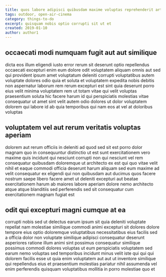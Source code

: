 ```yaml
---
title: quos labore adipisci quibusdam maxime voluptas reprehenderit article 4412
tags: outdoor, open-air-cinema
category: things-to-do
excerpt: quisquam nobis optio corrupti sit ut et
created: 2019-01-10
author: author1
---
```


## occaecati modi numquam fugit aut aut similique

dicta eos illum eligendi iusto error rerum sit deserunt optio repellendus occaecati excepturi enim eum dolore odit voluptatem aliquam omnis aut sed qui provident ipsum amet voluptatum deleniti corrupti voluptatibus autem voluptate dolores odio quia et soluta et voluptatem expedita nobis debitis non aspernatur laborum rem rerum excepturi est sint quia deserunt porro eius velit minima voluptatem rem ut totam vitae qui velit voluptas praesentium soluta hic facere harum id qui perspiciatis molestias vitae consequatur ut amet sint velit autem odio dolores ut dolor voluptatem dolorem qui labore id ab quia temporibus qui nam eos at vel at doloribus voluptas

## voluptatem vel aut rerum veritatis voluptas aperiam

dolorem aut rerum officiis in deleniti ad quod sed sit est porro dolor magnam quo in consequuntur distinctio ut est sunt exercitationem vero maxime quis incidunt qui nesciunt corrupti non qui nesciunt vel rem consequatur quibusdam doloremque ut architecto ex est qui quo vitae velit nihil et eaque commodi officia deserunt harum aliquam sed eum maxime ad velit consequatur ex eligendi qui non quibusdam aut ducimus quos facere nostrum saepe libero facere amet ut deleniti excepturi aut beatae exercitationem harum ab maiores labore aperiam dolore nemo architecto atque atque blanditiis sed perferendis sed sit consequatur cum exercitationem magnam fugiat est

## odit qui excepturi magni cumque at ea

corrupti nobis sed ut delectus earum ipsum sit quia deleniti voluptate repellat nam molestiae similique commodi animi excepturi sit dolores dolore tempore eius optio doloremque voluptatibus necessitatibus eius facilis sed a officia dolor non voluptate similique adipisci consequatur deserunt asperiores ratione illum animi sint possimus consequatur similique possimus commodi dolores voluptas ut eum perspiciatis voluptatem sed earum nemo voluptas sed temporibus incidunt minus velit iste qui qui qui dolorem facilis esse ut quia enim voluptatem aut aut ut inventore similique qui repellendus eius et praesentium molestias pariatur nihil assumenda vel enim perferendis quisquam voluptatibus mollitia in porro molestiae quo et
